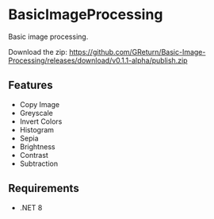 # BasicImageProcessing
Basic image processing. 

Download the zip: https://github.com/GReturn/Basic-Image-Processing/releases/download/v0.1.1-alpha/publish.zip

## Features
- Copy Image
- Greyscale
- Invert Colors
- Histogram
- Sepia
- Brightness
- Contrast
- Subtraction

## Requirements
- .NET 8
